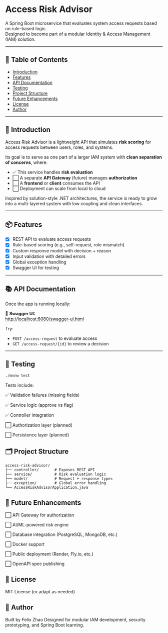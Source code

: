 # Access Risk Advisor

A Spring Boot microservice that evaluates system access requests based on rule-based logic.  
Designed to become part of a modular Identity & Access Management (IAM) solution.

---

## 📌 Table of Contents

- [Introduction](#-introduction)
- [Features](#-features)
- [API Documentation](#-api-documentation)
- [Testing](#-testing)
- [Project Structure](#-project-structure)
- [Future Enhancements](#-future-enhancements)
- [License](#-license)
- [Author](#-author)

---

## 🚀 Introduction

Access Risk Advisor is a lightweight API that simulates **risk scoring** for access requests between users, roles, and systems.

Its goal is to serve as one part of a larger IAM system with **clean separation of concerns**, where:

- ✅ This service handles **risk evaluation**
- ⬜ A separate **API Gateway** (future) manages **authorization**
- ⬜ A **frontend** or **client** consumes the API
- ⬜ Deployment can scale from local to cloud

Inspired by solution-style .NET architectures, the service is ready to grow into a multi-layered system with low coupling and clean interfaces.

---

## 📦 Features

- [x] REST API to evaluate access requests
- [x] Rule-based scoring (e.g., self-request, role mismatch)
- [x] Custom response model with decision + reason
- [x] Input validation with detailed errors
- [x] Global exception handling
- [x] Swagger UI for testing

---

## 📚 API Documentation

Once the app is running locally:

🔗 **Swagger UI:**  
[http://localhost:8080/swagger-ui.html](http://localhost:8080/swagger-ui.html)

Try:
- `POST /access-request` to evaluate access
- `GET /access-request/{id}` to review a decision

---

## 🧪 Testing

```bash
./mvnw test
```
Tests include:

✅ Validation failures (missing fields)

✅ Service logic (approve vs flag)

✅ Controller integration

⬜ Authorization layer (planned)

⬜ Persistence layer (planned)

## 🗂 Project Structure
```plain
access-risk-advisor/
├── controller/       # Exposes REST API
├── service/          # Risk evaluation logic
├── model/            # Request + response types
├── exception/        # Global error handling
└── AccessRiskAdvisorApplication.java
```

## 🔮 Future Enhancements
⬜ API Gateway for authorization

⬜ AI/ML-powered risk engine

⬜ Database integration (PostgreSQL, MongoDB, etc.)

⬜ Docker support

⬜ Public deployment (Render, Fly.io, etc.)

⬜ OpenAPI spec publishing

## 📄 License
MIT License (or adapt as needed)

## 👤 Author
Built by Felix Zhao
Designed for modular IAM development, security prototyping, and Spring Boot learning.
